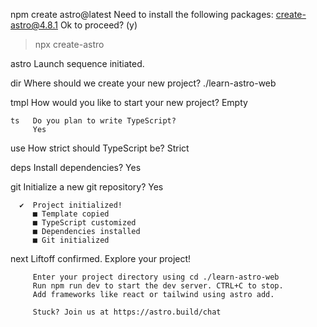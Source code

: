 npm create astro@latest
Need to install the following packages:
create-astro@4.8.1
Ok to proceed? (y)


> npx
> create-astro


 astro   Launch sequence initiated.

   dir   Where should we create your new project?
         ./learn-astro-web

  tmpl   How would you like to start your new project?
         Empty

    ts   Do you plan to write TypeScript?
         Yes

   use   How strict should TypeScript be?
         Strict

  deps   Install dependencies?
         Yes

   git   Initialize a new git repository?
         Yes

      ✔  Project initialized!
         ■ Template copied
         ■ TypeScript customized
         ■ Dependencies installed
         ■ Git initialized

  next   Liftoff confirmed. Explore your project!

         Enter your project directory using cd ./learn-astro-web
         Run npm run dev to start the dev server. CTRL+C to stop.
         Add frameworks like react or tailwind using astro add.

         Stuck? Join us at https://astro.build/chat
